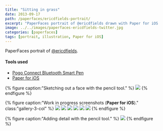 ```yaml
---
title: "Sitting in grass"
date: 2013-09-17
path: /paperfaces/ericdfields-portrait/
excerpt: "PaperFaces portrait of @ericdfields drawn with Paper for iOS on an iPad."
image: ../../images/paperfaces-ericdfields-twitter.jpg
categories: [paperfaces]
tags: [portrait, illustration, Paper for iOS]
---
```


PaperFaces portrait of [@ericdfields](https://twitter.com/ericdfields).

#### Tools used

- [Pogo Connect Bluetooth Smart Pen](https://www.amazon.com/gp/product/B009K448L4/ref=as_li_ss_tl?ie=UTF8&camp=1789&creative=390957&creativeASIN=B009K448L4&linkCode=as2&tag=mademist-20)
- [Paper for iOS](https://paper.bywetransfer.com/)

{% figure caption:"Sketching out a face with the pencil tool." %}
[![](../../images/paperfaces-ericdfields-process-1-750.jpg)](../../images/paperfaces-ericdfields-process-1-lg.jpg)
{% endfigure %}

{% figure caption:"Work in progress screenshots (**Paper for iOS**)." class:"gallery-3-col" %}
[![](../../images/paperfaces-ericdfields-process-2-600.jpg)](../../images/paperfaces-ericdfields-process-2-lg.jpg)
[![](../../images/paperfaces-ericdfields-process-3-600.jpg)](../../images/paperfaces-ericdfields-process-3-lg.jpg)
[![](../../images/paperfaces-ericdfields-process-4-600.jpg)](../../images/paperfaces-ericdfields-process-4-lg.jpg)
[![](../../images/paperfaces-ericdfields-process-5-600.jpg)](../../images/paperfaces-ericdfields-process-5-lg.jpg)
[![](../../images/paperfaces-ericdfields-process-6-600.jpg)](../../images/paperfaces-ericdfields-process-6-lg.jpg)
[![](../../images/paperfaces-ericdfields-process-7-600.jpg)](../../images/paperfaces-ericdfields-process-7-lg.jpg)
{% endfigure %}

{% figure caption:"Adding detail with the pencil tool." %}
[![](../../images/paperfaces-ericdfields-process-8-750.jpg)](../../images/paperfaces-ericdfields-process-8-lg.jpg)
{% endfigure %}
